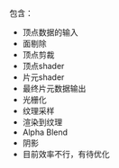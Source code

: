 包含：
* 顶点数据的输入
* 面剔除
* 顶点剪裁
* 顶点shader
* 片元shader
* 最终片元数据输出
* 光栅化
* 纹理采样
* 渲染到纹理
* Alpha Blend
* 阴影
* 目前效率不行，有待优化
